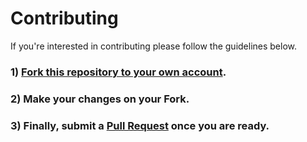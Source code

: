 Contributing
=====

If you're interested in contributing please follow the guidelines below.


### 1) [Fork this repository to your own account](https://help.github.com/articles/fork-a-repo).

### 2) Make your changes on your Fork.

### 3) Finally, submit a [Pull Request](https://help.github.com/articles/using-pull-requests) once you are ready.

